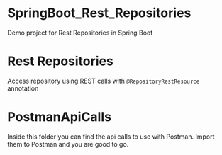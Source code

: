 # SpringBoot_Rest_Repositories
Demo project for Rest Repositories in Spring Boot

# Rest Repositories
Access repository using REST calls with ``@RepositoryRestResource`` annotation

# PostmanApiCalls
Inside this folder you can find the api calls to use with Postman. Import them to Postman and you are good to go.
